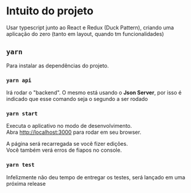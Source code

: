 # Intuito do projeto

Usar typescript junto ao React e Redux (Duck Pattern), criando uma aplicação do zero (tanto em layout, quando tm funcionalidades)

## `yarn`

Para instalar as dependências do projeto.

### `yarn api`

Irá rodar o "backend".
O mesmo está usando o **Json Server**, por isso é indicado que esse comando seja o segundo a ser rodado

### `yarn start`

Executa o aplicativo no modo de desenvolvimento.<br />
Abra [http://localhost:3000](http://localhost:3000) para rodar em seu browser.

A página será recarregada se você fizer edições. <br />
Você também verá erros de fiapos no console.

### `yarn test`

Infelizmente não deu tempo de entregar os testes, será lançado em uma próxima release
